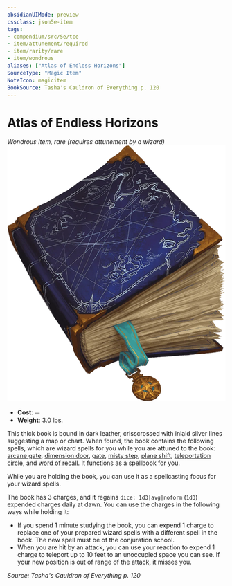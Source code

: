 ```yaml
---
obsidianUIMode: preview
cssclass: json5e-item
tags:
- compendium/src/5e/tce
- item/attunement/required
- item/rarity/rare
- item/wondrous
aliases: ["Atlas of Endless Horizons"]
SourceType: "Magic Item"
NoteIcon: magicitem
BookSource: Tasha's Cauldron of Everything p. 120
---
```

# Atlas of Endless Horizons
*Wondrous Item, rare (requires attunement by a wizard)*  
![](https://raw.githubusercontent.com/5etools-mirror-2/5etools-img/main/items/TCE/Atlas%20of%20Endless%20Horizons.webp#right)  

- **Cost**: ⏤
- **Weight**: 3.0 lbs.

This thick book is bound in dark leather, crisscrossed with inlaid silver lines suggesting a map or chart. When found, the book contains the following spells, which are wizard spells for you while you are attuned to the book: [arcane gate](/3-Mechanics/CLI/spells/arcane-gate.md), [dimension door](/3-Mechanics/CLI/spells/dimension-door.md), [gate](/3-Mechanics/CLI/spells/gate.md), [misty step](/3-Mechanics/CLI/spells/misty-step.md), [plane shift](/3-Mechanics/CLI/spells/plane-shift.md), [teleportation circle](/3-Mechanics/CLI/spells/teleportation-circle.md), and [word of recall](/3-Mechanics/CLI/spells/word-of-recall.md). It functions as a spellbook for you.

While you are holding the book, you can use it as a spellcasting focus for your wizard spells.

The book has 3 charges, and it regains `dice: 1d3|avg|noform` (`1d3`) expended charges daily at dawn. You can use the charges in the following ways while holding it:

- If you spend 1 minute studying the book, you can expend 1 charge to replace one of your prepared wizard spells with a different spell in the book. The new spell must be of the conjuration school.  
- When you are hit by an attack, you can use your reaction to expend 1 charge to teleport up to 10 feet to an unoccupied space you can see. If your new position is out of range of the attack, it misses you.  

*Source: Tasha's Cauldron of Everything p. 120*